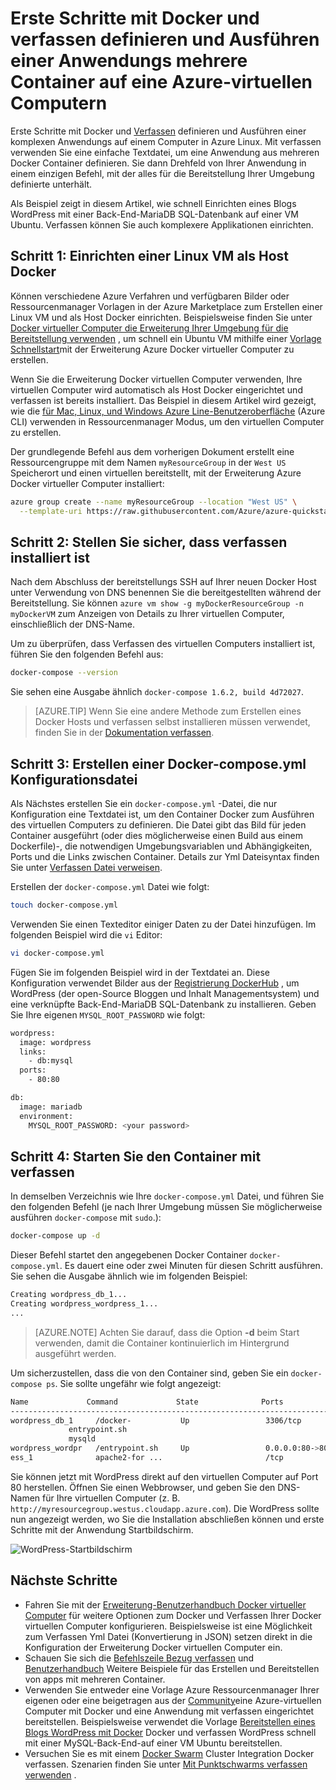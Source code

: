 <properties
   pageTitle="Docker und verfassen auf einem virtuellen Computer | Microsoft Azure"
   description="Kurze Einführung in das Arbeiten mit verfassen und Docker auf in Azure-virtuellen Computern Linux"
   services="virtual-machines-linux"
   documentationCenter=""
   authors="iainfoulds"
   manager="timlt"
   editor=""
   tags="azure-resource-manager"/>

<tags
   ms.service="virtual-machines-linux"
   ms.devlang="NA"
   ms.topic="article"
   ms.tgt_pltfrm="vm-linux"
   ms.workload="infrastructure-services"
   ms.date="09/22/2016"
   ms.author="iainfou"/>

# <a name="get-started-with-docker-and-compose-to-define-and-run-a-multi-container-application-on-an-azure-virtual-machine"></a>Erste Schritte mit Docker und verfassen definieren und Ausführen einer Anwendungs mehrere Container auf eine Azure-virtuellen Computern

Erste Schritte mit Docker und [Verfassen](http://github.com/docker/compose) definieren und Ausführen einer komplexen Anwendungs auf einem Computer in Azure Linux. Mit verfassen verwenden Sie eine einfache Textdatei, um eine Anwendung aus mehreren Docker Container definieren. Sie dann Drehfeld von Ihrer Anwendung in einem einzigen Befehl, mit der alles für die Bereitstellung Ihrer Umgebung definierte unterhält. 

Als Beispiel zeigt in diesem Artikel, wie schnell Einrichten eines Blogs WordPress mit einer Back-End-MariaDB SQL-Datenbank auf einer VM Ubuntu. Verfassen können Sie auch komplexere Applikationen einrichten.


## <a name="step-1-set-up-a-linux-vm-as-a-docker-host"></a>Schritt 1: Einrichten einer Linux VM als Host Docker

Können verschiedene Azure Verfahren und verfügbaren Bilder oder Ressourcenmanager Vorlagen in der Azure Marketplace zum Erstellen einer Linux VM und als Host Docker einrichten. Beispielsweise finden Sie unter [Docker virtueller Computer die Erweiterung Ihrer Umgebung für die Bereitstellung verwenden](virtual-machines-linux-dockerextension.md) , um schnell ein Ubuntu VM mithilfe einer [Vorlage Schnellstart](https://github.com/Azure/azure-quickstart-templates/tree/master/docker-simple-on-ubuntu)mit der Erweiterung Azure Docker virtueller Computer zu erstellen. 

Wenn Sie die Erweiterung Docker virtuellen Computer verwenden, Ihre virtuellen Computer wird automatisch als Host Docker eingerichtet und verfassen ist bereits installiert. Das Beispiel in diesem Artikel wird gezeigt, wie die [für Mac, Linux, und Windows Azure Line-Benutzeroberfläche](../xplat-cli-install.md) (Azure CLI) verwenden in Ressourcenmanager Modus, um den virtuellen Computer zu erstellen.

Der grundlegende Befehl aus dem vorherigen Dokument erstellt eine Ressourcengruppe mit dem Namen `myResourceGroup` in der `West US` Speicherort und einen virtuellen bereitstellt, mit der Erweiterung Azure Docker virtueller Computer installiert:

```bash
azure group create --name myResourceGroup --location "West US" \
  --template-uri https://raw.githubusercontent.com/Azure/azure-quickstart-templates/master/docker-simple-on-ubuntu/azuredeploy.json
```

## <a name="step-2-verify-that-compose-is-installed"></a>Schritt 2: Stellen Sie sicher, dass verfassen installiert ist

Nach dem Abschluss der bereitstellungs SSH auf Ihrer neuen Docker Host unter Verwendung von DNS benennen Sie die bereitgestellten während der Bereitstellung. Sie können `azure vm show -g myDockerResourceGroup -n myDockerVM` zum Anzeigen von Details zu Ihrer virtuellen Computer, einschließlich der DNS-Name.

Um zu überprüfen, dass Verfassen des virtuellen Computers installiert ist, führen Sie den folgenden Befehl aus:

```bash
docker-compose --version
```

Sie sehen eine Ausgabe ähnlich `docker-compose 1.6.2, build 4d72027`.

>[AZURE.TIP] Wenn Sie eine andere Methode zum Erstellen eines Docker Hosts und verfassen selbst installieren müssen verwendet, finden Sie in der [Dokumentation verfassen](https://github.com/docker/compose/blob/882dc673ce84b0b29cd59b6815cb93f74a6c4134/docs/install.md).


## <a name="step-3-create-a-docker-composeyml-configuration-file"></a>Schritt 3: Erstellen einer Docker-compose.yml Konfigurationsdatei

Als Nächstes erstellen Sie ein `docker-compose.yml` -Datei, die nur Konfiguration eine Textdatei ist, um den Container Docker zum Ausführen des virtuellen Computers zu definieren. Die Datei gibt das Bild für jeden Container ausgeführt (oder dies möglicherweise einen Build aus einem Dockerfile)-, die notwendigen Umgebungsvariablen und Abhängigkeiten, Ports und die Links zwischen Container. Details zur Yml Dateisyntax finden Sie unter [Verfassen Datei verweisen](http://docs.docker.com/compose/yml/).

Erstellen der `docker-compose.yml` Datei wie folgt:

```bash
touch docker-compose.yml
```

Verwenden Sie einen Texteditor einiger Daten zu der Datei hinzufügen. Im folgenden Beispiel wird die `vi` Editor:

```bash
vi docker-compose.yml
```

Fügen Sie im folgenden Beispiel wird in der Textdatei an. Diese Konfiguration verwendet Bilder aus der [Registrierung DockerHub](https://registry.hub.docker.com/_/wordpress/) , um WordPress (der open-Source Bloggen und Inhalt Managementsystem) und eine verknüpfte Back-End-MariaDB SQL-Datenbank zu installieren. Geben Sie Ihre eigenen `MYSQL_ROOT_PASSWORD` wie folgt:

```bash
wordpress:
  image: wordpress
  links:
    - db:mysql
  ports:
    - 80:80

db:
  image: mariadb
  environment:
    MYSQL_ROOT_PASSWORD: <your password>
```

## <a name="step-4-start-the-containers-with-compose"></a>Schritt 4: Starten Sie den Container mit verfassen

In demselben Verzeichnis wie Ihre `docker-compose.yml` Datei, und führen Sie den folgenden Befehl (je nach Ihrer Umgebung müssen Sie möglicherweise ausführen `docker-compose` mit `sudo`.):

```bash
docker-compose up -d

```

Dieser Befehl startet den angegebenen Docker Container `docker-compose.yml`. Es dauert eine oder zwei Minuten für diesen Schritt ausführen. Sie sehen die Ausgabe ähnlich wie im folgenden Beispiel:

```bash
Creating wordpress_db_1...
Creating wordpress_wordpress_1...
...
```

>[AZURE.NOTE] Achten Sie darauf, dass die Option **-d** beim Start verwenden, damit die Container kontinuierlich im Hintergrund ausgeführt werden.

Um sicherzustellen, dass die von den Container sind, geben Sie ein `docker-compose ps`. Sie sollte ungefähr wie folgt angezeigt:

```bash
Name             Command             State              Ports
-------------------------------------------------------------------------
wordpress_db_1     /docker-           Up                 3306/tcp
             entrypoint.sh
             mysqld
wordpress_wordpr   /entrypoint.sh     Up                 0.0.0.0:80->80
ess_1              apache2-for ...                       /tcp
```

Sie können jetzt mit WordPress direkt auf den virtuellen Computer auf Port 80 herstellen. Öffnen Sie einen Webbrowser, und geben Sie den DNS-Namen für Ihre virtuellen Computer (z. B. `http://myresourcegroup.westus.cloudapp.azure.com`). Die WordPress sollte nun angezeigt werden, wo Sie die Installation abschließen können und erste Schritte mit der Anwendung Startbildschirm.

![WordPress-Startbildschirm][wordpress_start]


## <a name="next-steps"></a>Nächste Schritte

* Fahren Sie mit der [Erweiterung-Benutzerhandbuch Docker virtueller Computer](https://github.com/Azure/azure-docker-extension/blob/master/README.md) für weitere Optionen zum Docker und Verfassen Ihrer Docker virtuellen Computer konfigurieren. Beispielsweise ist eine Möglichkeit zum Verfassen Yml Datei (Konvertierung in JSON) setzen direkt in die Konfiguration der Erweiterung Docker virtuellen Computer ein.
* Schauen Sie sich die [Befehlszeile Bezug verfassen](http://docs.docker.com/compose/reference/) und [Benutzerhandbuch](http://docs.docker.com/compose/) Weitere Beispiele für das Erstellen und Bereitstellen von apps mit mehreren Container.
* Verwenden Sie entweder eine Vorlage Azure Ressourcenmanager Ihrer eigenen oder eine beigetragen aus der [Community](https://azure.microsoft.com/documentation/templates/)eine Azure-virtuellen Computer mit Docker und eine Anwendung mit verfassen eingerichtet bereitstellen. Beispielsweise verwendet die Vorlage [Bereitstellen eines Blogs WordPress mit Docker](https://github.com/Azure/azure-quickstart-templates/tree/master/docker-wordpress-mysql) Docker und verfassen WordPress schnell mit einer MySQL-Back-End-auf einer VM Ubuntu bereitstellen.
* Versuchen Sie es mit einem [Docker Swarm](virtual-machines-linux-docker-swarm.md) Cluster Integration Docker verfassen. Szenarien finden Sie unter [Mit Punktschwarms verfassen verwenden](https://docs.docker.com/compose/swarm/) .

<!--Image references-->

[wordpress_start]: ./media/virtual-machines-linux-docker-compose-quickstart/WordPress.png
